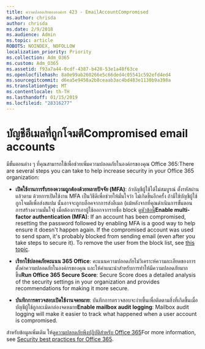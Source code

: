 ```yaml
---
title: ความปลอดภัยขององค์กร 423 - EmailAccountCompromised
ms.author: chrisda
author: chrisda
ms.date: 2/9/2018
ms.audience: Admin
ms.topic: article
ROBOTS: NOINDEX, NOFOLLOW
localization_priority: Priority
ms.collection: Adm_O365
ms.custom: Adm_O365
ms.assetid: f93a7a44-0cdf-4387-b428-53e1a48f63ce
ms.openlocfilehash: 8a0e99ab260266e5c66ded4c05541c592efd4ed4
ms.sourcegitcommit: d6ea5e9458a2b8ceaab3ac4bd483e1130b9a398a
ms.translationtype: MT
ms.contentlocale: th-TH
ms.lasthandoff: 01/15/2019
ms.locfileid: "28316277"
---
```

# <a name="compromised-email-accounts"></a><span data-ttu-id="1d069-102">บัญชีอีเมลที่ถูกโจมตี</span><span class="sxs-lookup"><span data-stu-id="1d069-102">Compromised email accounts</span></span>

<span data-ttu-id="1d069-103">มีขั้นตอนต่าง ๆ ที่คุณสามารถใช้เพื่อช่วยเพิ่มความปลอดภัยในองค์กรของคุณ Office 365:</span><span class="sxs-lookup"><span data-stu-id="1d069-103">There are several steps you can take to help increase security in your Office 365 organization:</span></span>
  
- <span data-ttu-id="1d069-p101">**เปิดใช้งานการรับรองความถูกต้องด้วยหลายปัจจัย (MFA)**: ถ้าบัญชีผู้ใช้ได้ไม่สมบูรณ์ ตั้งรหัสผ่านแล้วตาม ด้วยการเปิดใช้งาน MFA เป็นวิธีดีเพื่อช่วยให้มั่นใจว่า ไม่เกิดขึ้นอีกครั้ง ถ้ามีใช้บัญชีผู้ใช้ถูกโจมตีเพื่อส่งสแปม นั้นอาจจะถูกบล็อคจากการส่งอีเมล (แม้หลังจากที่คุณดำเนินการขั้นตอนการสร้างความมั่นใจ) เมื่อต้องการเอาผู้ใช้ออกจากรายชื่อ block ดู[หัวข้อนี้](https://technet.microsoft.com/library/ms.exch.eac.actioncenter.aspx)</span><span class="sxs-lookup"><span data-stu-id="1d069-p101">**Enable multi-factor authentication (MFA)**: If an account has been compromised, resetting the password followed by enabling MFA is a good way to help ensure it doesn't happen again. If the compromised account was used to send spam, it's probably blocked from sending email (even after you take steps to secure it). To remove the user from the block list, see [this topic](https://technet.microsoft.com/library/ms.exch.eac.actioncenter.aspx).</span></span>
    
- <span data-ttu-id="1d069-107">**เรียกใช้ปลอดภัยคะแนน 365 Office**: คะแนนความปลอดภัยไม่วิเคราะห์ความละเอียดของการตั้งค่าความปลอดภัยในองค์กรของคุณ และให้คำแนะนำสำหรับการทำให้มีความปลอดภัยมากขึ้น</span><span class="sxs-lookup"><span data-stu-id="1d069-107">**Run Office 365 Secure Score**: Secure Score does a detailed analysis of the security settings in your organization and provides recommendations for making it more secure.</span></span>
    
- <span data-ttu-id="1d069-108">**บันทึกการตรวจสอบเปิดใช้งานจดหมาย**: บันทึกการตรวจสอบจะง่ายขึ้นเพื่อติดตามสิ่งที่เกิดขึ้นเมื่อบัญชีผู้ใช้ถูกละเมิดกล่องจดหมาย</span><span class="sxs-lookup"><span data-stu-id="1d069-108">**Enable mailbox audit logging**: Mailbox audit logging will make it easier to track what happened when a user account is compromised.</span></span>
    
<span data-ttu-id="1d069-109">สำหรับข้อมูลเพิ่มเติม ให้ดู[ความปลอดภัยพึงปฏิบัติสำหรับ Office 365](https://support.office.com/article/9295e396-e53d-49b9-ae9b-0b5828cdedc3.aspx)</span><span class="sxs-lookup"><span data-stu-id="1d069-109">For more information, see [Security best practices for Office 365](https://support.office.com/article/9295e396-e53d-49b9-ae9b-0b5828cdedc3.aspx).</span></span>
  


